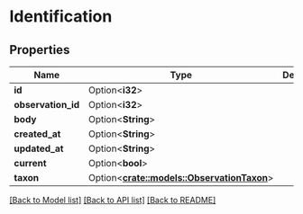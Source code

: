 # Identification

## Properties

Name | Type | Description | Notes
------------ | ------------- | ------------- | -------------
**id** | Option<**i32**> |  | [optional]
**observation_id** | Option<**i32**> |  | [optional]
**body** | Option<**String**> |  | [optional]
**created_at** | Option<**String**> |  | [optional]
**updated_at** | Option<**String**> |  | [optional]
**current** | Option<**bool**> |  | [optional]
**taxon** | Option<[**crate::models::ObservationTaxon**](ObservationTaxon.md)> |  | [optional]

[[Back to Model list]](../README.md#documentation-for-models) [[Back to API list]](../README.md#documentation-for-api-endpoints) [[Back to README]](../README.md)


